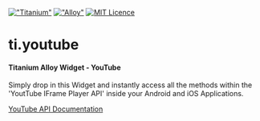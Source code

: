 [!["Titanium"](http://www-static.appcelerator.com/badges/titanium-git-badge-sq.png)](http://www.appcelerator.com/titanium/)
[!["Alloy"](http://www-static.appcelerator.com/badges/alloy-git-badge-sq.png)](http://www.appcelerator.com/alloy/)
[![MIT Licence](https://badges.frapsoft.com/os/mit/mit.svg?v=103)](https://opensource.org/licenses/mit-license.php)

# ti.youtube
#### Titanium Alloy Widget - YouTube
Simply drop in this Widget and instantly access all the methods within the 'YoutTube IFrame Player API' inside your Android and iOS Applications.

[YouTube API Documentation](https://developers.google.com/youtube/iframe_api_reference)
